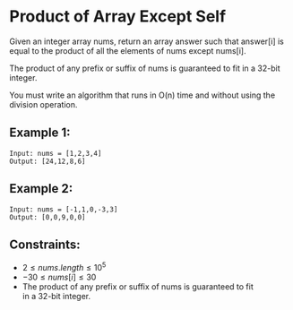 # Product of Array Except Self

Given an integer array nums, return an array answer such that answer[i] is  
equal to the product of all the elements of nums except nums[i].

The product of any prefix or suffix of nums is guaranteed to fit in a 32-bit  
integer.

You must write an algorithm that runs in O(n) time and without using the  
division operation.

 

## Example 1:

    Input: nums = [1,2,3,4]
    Output: [24,12,8,6]

## Example 2:

    Input: nums = [-1,1,0,-3,3]
    Output: [0,0,9,0,0]

 

## Constraints:

* $2 \le nums.length \le 10^5$
* $-30 \le nums[i] \le 30$
* The product of any prefix or suffix of nums is guaranteed to fit  
in a 32-bit integer.

